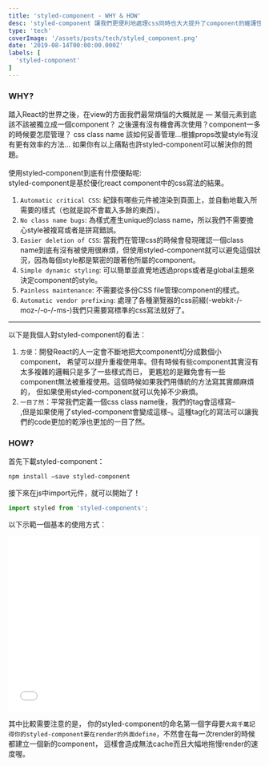 ```yaml
---
title: 'styled-component - WHY & HOW'
desc: 'styled-component 讓我們更便利地處理css同時也大大提升了component的維護性。'
type: 'tech'
coverImage: '/assets/posts/tech/styled_component.png'
date: '2019-08-14T00:00:00.000Z'
labels: [
  'styled-component'
]
---
```


### WHY?

踏入React的世界之後，在view的方面我們最常煩惱的大概就是 — 某個元素到底該不該被獨立成一個component？ 之後還有沒有機會再次使用？component一多的時候要怎麼管理？ css class name 該如何妥善管理…根據props改變style有沒有更有效率的方法… 如果你有以上痛點也許styled-component可以解決你的問題。
<br>
<br>
使用styled-component到底有什麼優點呢:<br>
styled-component是基於優化react component中的css寫法的結果。
1. `Automatic critical CSS`: 紀錄有哪些元件被渲染到頁面上，並自動地載入所需要的樣式（也就是說不會載入多餘的東西）。
2. `No class name bugs`: 為樣式產生unique的class name，所以我們不需要擔心style被複寫或者是拼寫錯誤。
3. `Easier deletion of CSS`: 當我們在管理css的時候會發現確認一個class name到底有沒有被使用很麻煩，但使用styled-component就可以避免這個狀況，因為每個style都是緊密的跟著他所屬的component。
4. `Simple dynamic styling`: 可以簡單並直覺地透過props或者是global主題來決定component的style。
5. `Painless maintenance`: 不需要從多份CSS file管理component的樣式。
6. `Automatic vendor prefixing`: 處理了各種瀏覽器的css前綴(-webkit-/-moz-/-o-/-ms-)我們只需要寫標準的css寫法就好了。

***

以下是我個人對styled-component的看法：
1. `方便`：開發React的人一定會不斷地把大component切分成數個小component， 希望可以提升重複使用率。但有時候有些component其實沒有太多複雜的邏輯只是多了一些樣式而已， 更尷尬的是難免會有一些component無法被重複使用。這個時候如果我們用傳統的方法寫其實頗麻煩的， 但如果使用styled-component就可以免掉不少麻煩。
2. `一目了然`：平常我們定義一個css class name後，我們的tag會這樣寫–<div className="container">,但是如果使用了styled-component會變成這樣–<Container />。這種tag化的寫法可以讓我們的code更加的乾淨也更加的一目了然。

### HOW?

首先下載styled-component：

```bash
npm install –save styled-component
```

接下來在js中import元件，就可以開始了！

```javascript
import styled from 'styled-components';
```

以下示範一個基本的使用方式：

<Iframe width="100%" height="350" scrolling="no" title="styled- component basic use" src="//codepen.io/jeserlin/embed/VJbjXY/?height=265&theme-id=0&default-tab=js,result" frameBorder="no" allowtransparency="true" allowFullScreen={true}>
            See the Pen <a href='https://codepen.io/jeserlin/pen/VJbjXY/'>styled- component basic use</a> by jeserlin chiu
            (<a href='https://codepen.io/jeserlin'>@jeserlin</a>) on <a href='https://codepen.io'>CodePen</a>.
          </Iframe>

其中比較需要注意的是，
你的styled-component的命名第一個字母要`大寫千萬記得你的styled-component要在render的外面define`，不然會在每一次render的時候都建立一個新的component， 這樣會造成無法cache而且大幅地拖慢render的速度喔。

